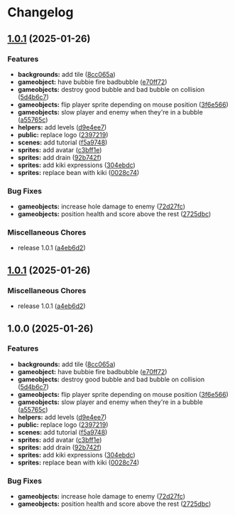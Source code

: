 # Changelog

## [1.0.1](https://github.com/remarkablegames/bubble-gun/compare/v1.0.1...v1.0.1) (2025-01-26)


### Features

* **backgrounds:** add tile ([8cc065a](https://github.com/remarkablegames/bubble-gun/commit/8cc065aa47f537af7b29f0ab4b3e7910b8651ce7))
* **gameobject:** have bubbie fire badbubble ([e70ff72](https://github.com/remarkablegames/bubble-gun/commit/e70ff728ea1f2b64b80b5c117331183571e99f0e))
* **gameobjects:** destroy good bubble and bad bubble on collision ([5d4b6c7](https://github.com/remarkablegames/bubble-gun/commit/5d4b6c795406d686897b80d56f79c447333cecb1))
* **gameobjects:** flip player sprite depending on mouse position ([3f6e566](https://github.com/remarkablegames/bubble-gun/commit/3f6e566a5196b4498c5e04816dc394189ba1e820))
* **gameobjects:** slow player and enemy when they're in a bubble ([a55765c](https://github.com/remarkablegames/bubble-gun/commit/a55765c5dc7db6d366f705652b5272f19909d3ba))
* **helpers:** add levels ([d9e4ee7](https://github.com/remarkablegames/bubble-gun/commit/d9e4ee7dcac584fd97a6c8a6060c5f3b2ee1dac4))
* **public:** replace logo ([2397219](https://github.com/remarkablegames/bubble-gun/commit/2397219c5af1ab1d955ae413ea8588cc63ab2672))
* **scenes:** add tutorial ([f5a9748](https://github.com/remarkablegames/bubble-gun/commit/f5a9748be2ebe18b080fd4ed03b84420dcb13992))
* **sprites:** add avatar ([c3bff1e](https://github.com/remarkablegames/bubble-gun/commit/c3bff1eda29f2713e57a1a23c02c6f78019c504b))
* **sprites:** add drain ([92b742f](https://github.com/remarkablegames/bubble-gun/commit/92b742fd6fba798539cfd818f6992be06adca724))
* **sprites:** add kiki expressions ([304ebdc](https://github.com/remarkablegames/bubble-gun/commit/304ebdccf8bd1aa07db0b676876b3585c07d21c1))
* **sprites:** replace bean with kiki ([0028c74](https://github.com/remarkablegames/bubble-gun/commit/0028c7400033fe0da4c3dd58057810811d89781b))


### Bug Fixes

* **gameobjects:** increase hole damage to enemy ([72d27fc](https://github.com/remarkablegames/bubble-gun/commit/72d27fcd9745661aaa7a321dcaf4ae7a4de6db7f))
* **gameobjects:** position health and score above the rest ([2725dbc](https://github.com/remarkablegames/bubble-gun/commit/2725dbc948c889de3ce3e91c9d5ae60860afc0d6))


### Miscellaneous Chores

* release 1.0.1 ([a4eb6d2](https://github.com/remarkablegames/bubble-gun/commit/a4eb6d2326f985855f4bae1d3b8443833f1b02d1))

## [1.0.1](https://github.com/remarkablegames/bubble-gun/compare/v1.0.0...v1.0.1) (2025-01-26)

### Miscellaneous Chores

- release 1.0.1 ([a4eb6d2](https://github.com/remarkablegames/bubble-gun/commit/a4eb6d2326f985855f4bae1d3b8443833f1b02d1))

## 1.0.0 (2025-01-26)

### Features

- **backgrounds:** add tile ([8cc065a](https://github.com/remarkablegames/bubble-gun/commit/8cc065aa47f537af7b29f0ab4b3e7910b8651ce7))
- **gameobject:** have bubbie fire badbubble ([e70ff72](https://github.com/remarkablegames/bubble-gun/commit/e70ff728ea1f2b64b80b5c117331183571e99f0e))
- **gameobjects:** destroy good bubble and bad bubble on collision ([5d4b6c7](https://github.com/remarkablegames/bubble-gun/commit/5d4b6c795406d686897b80d56f79c447333cecb1))
- **gameobjects:** flip player sprite depending on mouse position ([3f6e566](https://github.com/remarkablegames/bubble-gun/commit/3f6e566a5196b4498c5e04816dc394189ba1e820))
- **gameobjects:** slow player and enemy when they're in a bubble ([a55765c](https://github.com/remarkablegames/bubble-gun/commit/a55765c5dc7db6d366f705652b5272f19909d3ba))
- **helpers:** add levels ([d9e4ee7](https://github.com/remarkablegames/bubble-gun/commit/d9e4ee7dcac584fd97a6c8a6060c5f3b2ee1dac4))
- **public:** replace logo ([2397219](https://github.com/remarkablegames/bubble-gun/commit/2397219c5af1ab1d955ae413ea8588cc63ab2672))
- **scenes:** add tutorial ([f5a9748](https://github.com/remarkablegames/bubble-gun/commit/f5a9748be2ebe18b080fd4ed03b84420dcb13992))
- **sprites:** add avatar ([c3bff1e](https://github.com/remarkablegames/bubble-gun/commit/c3bff1eda29f2713e57a1a23c02c6f78019c504b))
- **sprites:** add drain ([92b742f](https://github.com/remarkablegames/bubble-gun/commit/92b742fd6fba798539cfd818f6992be06adca724))
- **sprites:** add kiki expressions ([304ebdc](https://github.com/remarkablegames/bubble-gun/commit/304ebdccf8bd1aa07db0b676876b3585c07d21c1))
- **sprites:** replace bean with kiki ([0028c74](https://github.com/remarkablegames/bubble-gun/commit/0028c7400033fe0da4c3dd58057810811d89781b))

### Bug Fixes

- **gameobjects:** increase hole damage to enemy ([72d27fc](https://github.com/remarkablegames/bubble-gun/commit/72d27fcd9745661aaa7a321dcaf4ae7a4de6db7f))
- **gameobjects:** position health and score above the rest ([2725dbc](https://github.com/remarkablegames/bubble-gun/commit/2725dbc948c889de3ce3e91c9d5ae60860afc0d6))
